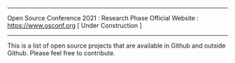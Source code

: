 _________________________________________________________________

Open Source Conference 2021 : Research Phase 
Official Website : https://www.osconf.org [ Under Construction ] 
_________________________________________________________________

This is a list of open source projects that are available in Github and outside Github. Please feel free to contribute.
